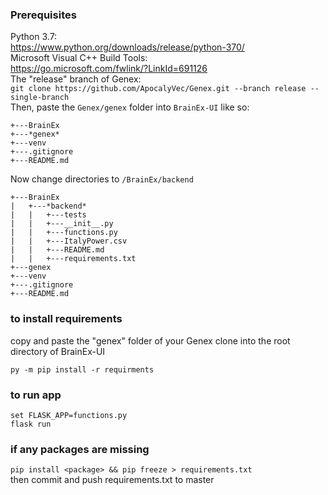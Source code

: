 ### Prerequisites
Python 3.7:<br/>
https://www.python.org/downloads/release/python-370/
<br/>
Microsoft Visual C++ Build Tools:<br/>
https://go.microsoft.com/fwlink/?LinkId=691126
<br/>
The "release" branch of Genex:<br/>
`git clone https://github.com/ApocalyVec/Genex.git --branch release --single-branch`<br/>
Then, paste the `Genex/genex` folder into `BrainEx-UI` like so:
```
+---BrainEx
+---*genex*
+---venv
+---.gitignore
+---README.md
```
Now change directories to `/BrainEx/backend`<br/>
```
+---BrainEx
|   +---*backend*
|   |   +---tests
|   |   +---__init__.py
|   |   +---functions.py
|   |   +---ItalyPower.csv
|   |   +---README.md
|   |   +---requirements.txt
+---genex
+---venv
+---.gitignore
+---README.md
```

### to install requirements

copy and paste the "genex" folder of your Genex clone into the root directory of BrainEx-UI<br/>


`py -m pip install -r requirments`

### to run app

`set FLASK_APP=functions.py`
<br/>
`flask run`

### if any packages are missing

`pip install <package> && pip freeze > requirements.txt`
<br/>
then commit and push requirements.txt to master